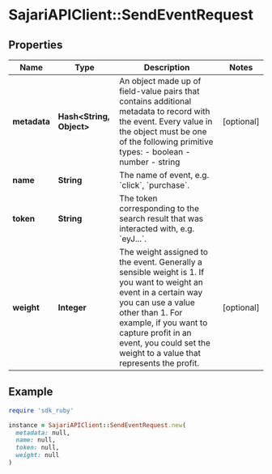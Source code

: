 # SajariAPIClient::SendEventRequest

## Properties

| Name | Type | Description | Notes |
| ---- | ---- | ----------- | ----- |
| **metadata** | **Hash&lt;String, Object&gt;** | An object made up of field-value pairs that contains additional metadata to record with the event.  Every value in the object must be one of the following primitive types:  - boolean - number - string | [optional] |
| **name** | **String** | The name of event, e.g. &#x60;click&#x60;, &#x60;purchase&#x60;. |  |
| **token** | **String** | The token corresponding to the search result that was interacted with, e.g. &#x60;eyJ...&#x60;. |  |
| **weight** | **Integer** | The weight assigned to the event.  Generally a sensible weight is 1. If you want to weight an event in a certain way you can use a value other than 1. For example, if you want to capture profit in an event, you could set the weight to a value that represents the profit. | [optional] |

## Example

```ruby
require 'sdk_ruby'

instance = SajariAPIClient::SendEventRequest.new(
  metadata: null,
  name: null,
  token: null,
  weight: null
)
```

